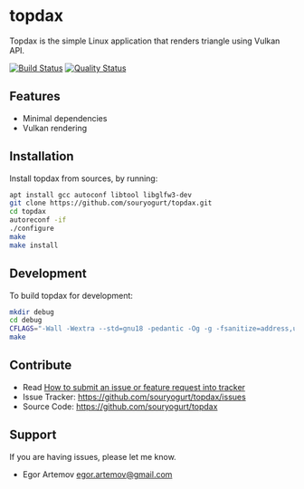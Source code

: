 topdax
======

Topdax is the simple Linux application that renders triangle using Vulkan API.

[![Build Status](https://travis-ci.org/souryogurt/topdax.svg?branch=master)](https://travis-ci.org/souryogurt/topdax)
[![Quality Status](https://sonarcloud.io/api/project_badges/measure?project=souryogurt_topdax&metric=alert_status)](https://sonarcloud.io/dashboard?id=souryogurt_topdax)

Features
--------

- Minimal dependencies
- Vulkan rendering

Installation
------------

Install topdax from sources, by running:

```sh
apt install gcc autoconf libtool libglfw3-dev
git clone https://github.com/souryogurt/topdax.git
cd topdax
autoreconf -if
./configure
make
make install
```

Development
-----------

To build topdax for development:
```sh
mkdir debug
cd debug
CFLAGS="-Wall -Wextra --std=gnu18 -pedantic -Og -g -fsanitize=address,undefined -fno-common -fsanitize-address-use-after-scope -fno-omit-frame-pointer " ../configure
make
```

Contribute
----------
- Read [How to submit an issue or feature request into tracker](https://github.com/souryogurt/topdax/wiki/How-to-submit-an-issue-or-feature-request)
- Issue Tracker: https://github.com/souryogurt/topdax/issues
- Source Code: https://github.com/souryogurt/topdax

Support
-------

If you are having issues, please let me know.
* Egor Artemov <egor.artemov@gmail.com>
